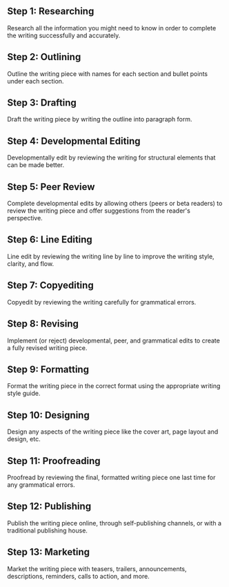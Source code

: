## Step 1: Researching
Research all the information you might need to know in order to complete the writing successfully and accurately.

## Step 2: Outlining
Outline the writing piece with names for each section and bullet points under each section.

## Step 3: Drafting
Draft the writing piece by writing the outline into paragraph form.

## Step 4: Developmental Editing
Developmentally edit by reviewing the writing for structural elements that can be made better.

## Step 5: Peer Review
Complete developmental edits by allowing others (peers or beta readers) to review the writing piece and offer suggestions from the reader's perspective.

## Step 6: Line Editing
Line edit by reviewing the writing line by line to improve the writing style, clarity, and flow.

## Step 7: Copyediting
Copyedit by reviewing the writing carefully for grammatical errors.

## Step 8: Revising
Implement (or reject) developmental, peer, and grammatical edits to create a fully revised writing piece.

## Step 9: Formatting
Format the writing piece in the correct format using the appropriate writing style guide. 

## Step 10: Designing
Design any aspects of the writing piece like the cover art, page layout and design, etc.

## Step 11: Proofreading
Proofread by reviewing the final, formatted writing piece one last time for any grammatical errors.

## Step 12: Publishing
Publish the writing piece online, through self-publishing channels, or with a traditional publishing house.

## Step 13: Marketing
Market the writing piece with teasers, trailers, announcements, descriptions, reminders, calls to action, and more.